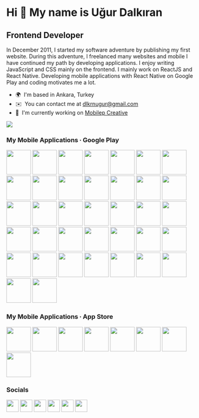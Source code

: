 # Hi 👋 My name is Uğur Dalkıran

## Frontend Developer

In December 2011, I started my software adventure by publishing my first website. During this adventure, I freelanced many websites and mobile I have continued my path by developing applications. I enjoy writing JavaScript and CSS mainly on the frontend. I mainly work on ReactJS and React Native. Developing mobile applications with React Native on Google Play and coding motivates me a lot.

- 🌍  I'm based in Ankara, Turkey
- ✉️  You can contact me at [dlkrnugur@gmail.com](mailto:dlkrnugur@gmail.com)
- 🚀  I'm currently working on [Mobilep Creative](http://play.google.com/store/apps/dev?id=6826148747474855140)

<a href="https://www.twitter.com/ugurdalkiran" target="_blank" rel="noreferrer"><img
src="https://img.shields.io/twitter/follow/ugurdalkiran?logo=twitter&style=for-the-badge&color=0891b2&labelColor=1c1917"
/></a>

### My Mobile Applications ∙ Google Play

<p align="left">
<a href="https://play.google.com/store/apps/details?id=com.arabamkaclira" target="_blank" rel="noreferrer"><img src="https://play-lh.googleusercontent.com/_8DaEPqSOh9GN8xS6sr9TbT0c6wR6RwnTJW30_UzsRd6S-aSDGu1meJeBdZ9-kOSvq9u=s256-rw" width="64" height="64" /></a>
<a href="https://play.google.com/store/apps/details?id=com.randomfingerpickergame" target="_blank" rel="noreferrer"><img src="https://play-lh.googleusercontent.com/P9WxfzqpDzLiwFHlGxQ4itS6PzdWKnqOgbus5H5BBnMhZC4JSSQYrbBS9ZMmOKPqTgI=s256-rw" width="64" height="64" /></a>
<a href="https://play.google.com/store/apps/details?id=com.randomspinwheelpickergame" target="_blank" rel="noreferrer"><img src="https://play-lh.googleusercontent.com/K_clTLFwc5AUyxCOnT2FlenNJl_SSA4MNDmKeXl0v-EVnuoqt7H5mVA3MDkW0-dkTxM=w240-h480-rw" width="64" height="64" /></a>
<a href="https://play.google.com/store/apps/details?id=com.newestiptvchannellistm3u" target="_blank" rel="noreferrer"><img src="https://play-lh.googleusercontent.com/joFbhxDTNsRfjkIECdEabjcx8gcv2sTaOSLGB3vIQUr8nt4MwQQDHsBouWcVex457mWV=w240-h480-rw" width="64" height="64" /></a>
<a href="https://play.google.com/store/apps/details?id=com.spinthebottle.truthordare.dogruluk.cesaret" target="_blank" rel="noreferrer"><img src="https://play-lh.googleusercontent.com/v82FGGtGPa_AYgsBbySg77-ob1EfG0V-NrdQqtXdEotThChiV3SUjtQmiGrObP22gLo=w240-h480-rw" width="64" height="64" /></a>
<a href="https://play.google.com/store/apps/details?id=com.kpsstarihsifrevekodlamalar" target="_blank" rel="noreferrer"><img src="https://play-lh.googleusercontent.com/nFeTIHqisl6lzDKiBY5-I2iIbt_wbBRJt1QYuoPjwJr6Rxld1-Kb8L1nF7Ug6Stb5jM=s256-rw" width="64" height="64" /></a>
<a href="https://play.google.com/store/apps/details?id=com.kpsscografyaonemlisifreler" target="_blank" rel="noreferrer"><img src="https://play-lh.googleusercontent.com/G3MCCCDeyb-eUc8ABxu1B-uT71QQJX0EKrZ7iKRTTK2aqjHT_wvMMzuoI_jRtOBPVNI=w240-h480-rw" width="64" height="64" /></a>
<a href="https://play.google.com/store/apps/details?id=com.guncelcumahutbeleri" target="_blank" rel="noreferrer"><img src="https://play-lh.googleusercontent.com/quU1AkSs0XR9i8oA2868eA0AsK8o-GNM4rZX_7oNNv9iOIht4d2Ykt2IoFp9yCvqspWd=s256-rw" width="64" height="64" /></a>
<a href="https://play.google.com/store/apps/details?id=com.dailyhoroscopesgeneralmood" target="_blank" rel="noreferrer"><img src="https://play-lh.googleusercontent.com/O_BjFBiP2CJXU4qzDoDih1CjYBmhTTijDCUX9hzsnICSy1ywamEdUjraP1nSdc7-SA=w240-h480-rw" width="64" height="64" /></a>
<a href="https://play.google.com/store/apps/details?id=com.futboltahminleri.yapayzeka" target="_blank" rel="noreferrer"><img src="https://play-lh.googleusercontent.com/GU2c2AQ82qUJEs7hCjE7QtvsukKoQcEVEPC2XCNhHQRrWU9PLhd0CM-2TytQlF1by2nA=w240-h480-rw" width="64" height="64" /></a>
<a href="https://play.google.com/store/apps/details?id=com.ingilizcekelime1000" target="_blank" rel="noreferrer"><img src="https://play-lh.googleusercontent.com/We5pU2bN6M6Rqn0wzl1ggHyRC9fPrYHAkb8d9k86gTALXDJe90O5XJUv6Mf7taE2Htg=s256-rw" width="64" height="64" /></a>
<a href="https://play.google.com/store/apps/details?id=com.whitenoise.babysleepsounds.peacefulsounds" target="_blank" rel="noreferrer"><img src="https://play-lh.googleusercontent.com/XR5EQFuu34riw2hGF4QQggh7-vrG7xhjoFOV_NKe6Ooi8x5iH9Zbg9-rCWSZTXEYDUlS=w240-h480-rw" width="64" height="64" /></a>
<a href="https://play.google.com/store/apps/details?id=com.tugofwar.fingerbattle" target="_blank" rel="noreferrer"><img src="https://play-lh.googleusercontent.com/KCe3EfOAJDC2pn19NV0JHRTHtwMXt5dZCPn1HZxZ9Xa_IuIm_lA5HNcq4oPV0ofYFzU=w240-h480-rw" width="64" height="64" /></a>
<a href="https://play.google.com/store/apps/details?id=com.deadpixeltest.colorcheck" target="_blank" rel="noreferrer"><img src="https://play-lh.googleusercontent.com/1FtM9bzjIva5uH1VUtCouR0KzcmAk457y-gTcA2vEAVnzxvGvnYlYBukKsrHGwia-rdE=w240-h480-rw" width="64" height="64" /></a>
<a href="https://play.google.com/store/apps/details?id=com.textrepeaterfancytext" target="_blank" rel="noreferrer"><img src="https://play-lh.googleusercontent.com/C7Tnk0QL3tCVSHdAxJNRdhULJw7zRpV7U9O72ieaur3fj2nZg1OPoZQZtelQnJa-cQ=w240-h480-rw" width="64" height="64" /></a>
<a href="https://play.google.com/store/apps/details?id=com.pongwars" target="_blank" rel="noreferrer"><img src="https://play-lh.googleusercontent.com/et6sEHewcqjG4BZZmLu-R-A4CoNnrv_4ybLCJQuTsYQHrFFlC6BIjOpJQtHjaNiMomI=w240-h480-rw" width="64" height="64" /></a>
<a href="https://play.google.com/store/apps/details?id=com.rolldice3d" target="_blank" rel="noreferrer"><img src="https://play-lh.googleusercontent.com/kCyt8ApmydoR8TvFnB7NNRk95-LtZsOoArVEYl9DzpHyppN9RaNt2zjjq_gDQfsafCtb=s256-rw" width="64" height="64" /></a>
<a href="https://play.google.com/store/apps/details?id=com.unlimitedcoinclickergame" target="_blank" rel="noreferrer"><img src="https://play-lh.googleusercontent.com/ZEPbFc8it4Mzry7i0PpehWDtkCk7u3z7ACVJG_vIJDZM0nnLS6ZD0Lq__ILm7CIdDA=s256-rw" width="64" height="64" /></a>
<a href="https://play.google.com/store/apps/details?id=com.randompasswordgenerator" target="_blank" rel="noreferrer"><img src="https://play-lh.googleusercontent.com/JEtdiw36ltoOWmrIG74hqbecBoDLmf6zFvUX_I3-5uQiAeoJewwmPBfs1VDz7470wSI=s256-rw" width="64" height="64" /></a>
<a href="https://play.google.com/store/apps/details?id=com.emojimixwasticker" target="_blank" rel="noreferrer"><img src="https://play-lh.googleusercontent.com/xRZ2FELMl4bUcqXWQ-DK2R2I6S-PO6KHs6tBySyoZ4HdneOUgRqRPaC9L3OssgOg6DsS=s256-rw" width="64" height="64" /></a>
<a href="https://play.google.com/store/apps/details?id=com.cryptofeargreedindex" target="_blank" rel="noreferrer"><img src="https://play-lh.googleusercontent.com/IqfUD3NMtj5lNB-5nn41kD86XUOXVwTyw41cQmZUZMLvZ1-ba3RuGqdB29w3OiPX1A=s256-rw" width="64" height="64" /></a>
<a href="https://play.google.com/store/apps/details?id=com.enflasyonhesapla" target="_blank" rel="noreferrer"><img src="https://play-lh.googleusercontent.com/e65u_z0jF4TlJXRUfSTprgUZQfdhE3lQQYdLil0og5K1cZZNtiARdGxThQcGj7nsIw=s256-rw" width="64" height="64" /></a>
<a href="https://play.google.com/store/apps/details?id=com.onlyonedollar" target="_blank" rel="noreferrer"><img src="https://play-lh.googleusercontent.com/sP0P2_qZyBrKNVf7292kkYsyAtRwr0Y-dQ4d0XqbCDpyUGhnjqBvdWc1BMskEa0iSNQ=s256-rw" width="64" height="64" /></a>
<a href="https://play.google.com/store/apps/details?id=com.bescarpibeskelime" target="_blank" rel="noreferrer"><img src="https://play-lh.googleusercontent.com/Jff21gk-JLDVFpwm65DD-4YX-ZdmfNC5wdAUAi2S-1VKdSZLno52lVEkik_SyPPpRPY=s256-rw" width="64" height="64" /></a>
<a href="https://play.google.com/store/apps/details?id=com.fivetimesfiveword" target="_blank" rel="noreferrer"><img src="https://play-lh.googleusercontent.com/DTDpLYhX1VAoAXibWYUu-rv4RHn8G_PDgrQV6mGcBT_Qv8BiDQUbjRlahKPHIlJ7Qig=s256-rw" width="64" height="64" /></a>
<a href="https://play.google.com/store/apps/details?id=com.cocuklar.icin.hayvan.sesleri" target="_blank" rel="noreferrer"><img src="https://play-lh.googleusercontent.com/oUfzQtFPUKxSRXLAAXZu2fwWm1TUQJbGEJnwtNAQB2B7QzZMYXkiJJFmTEOdIENISg=s256-rw" width="64" height="64" /></a>
<a href="https://play.google.com/store/apps/details?id=com.muhasebehesapkodlari" target="_blank" rel="noreferrer"><img src="https://play-lh.googleusercontent.com/drRjKqVzdiCIQP7P7z_eJpMjVH7i3vOFoj7aGRRhVnTUzsH2J2Ym_uQ6VxCRtHIGY5s=s256-rw" width="64" height="64" /></a>
<a href="https://play.google.com/store/apps/details?id=com.oncekisoru" target="_blank" rel="noreferrer"><img src="https://play-lh.googleusercontent.com/jD8WSOxY6bi_2Supq8GQZgMIW2CGhFm1zW8mMYjEDTQcU5PcrnUlADfse0IlROXOmgz7=s256-rw" width="64" height="64" /></a>
<a href="https://play.google.com/store/apps/details?id=com.sutlutatlitarifleri" target="_blank" rel="noreferrer"><img src="https://play-lh.googleusercontent.com/1QB-sv8KdKdN624qT2EIVH_shgolJ3jTJyopZjAnRodUWFC6QfVX-cRJ1OTs3DB4hrI=s256-rw" width="64" height="64" /></a>
<a href="https://play.google.com/store/apps/details?id=com.pogacatarifleri" target="_blank" rel="noreferrer"><img src="https://play-lh.googleusercontent.com/UzPtBjo3EJc9fO6QxXLZ09AOLlZlL_2bO2hyMZqZBcNfOWE7offrEZdQru01zI5mZGs=s256-rw" width="64" height="64" /></a>
<a href="https://play.google.com/store/apps/details?id=com.lezzetlipastatarifleri" target="_blank" rel="noreferrer"><img src="https://play-lh.googleusercontent.com/ai0N7FHCwOlIkuPDMx3_MB6iex1RLc0ySZTDPjUga349cZc7QexNlM5is810nayC9Qg=s256-rw" width="64" height="64" /></a>
<a href="https://play.google.com/store/apps/details?id=com.lezzetliborektarifleri" target="_blank" rel="noreferrer"><img src="https://play-lh.googleusercontent.com/8Jub4bOEhXblD4Wh3Kd1njohLCrQQeZcxX73i8MbdS2l5ED2XuJJzuCuWMQwhqbJzzbq=s256-rw" width="64" height="64" /></a>
<a href="https://play.google.com/store/apps/details?id=com.lezzetlicorbatarifleri" target="_blank" rel="noreferrer"><img src="https://play-lh.googleusercontent.com/X7dGB0xaHjVrfQcv8hKDUc6f9NLIBo13TE_tQqkV7NQEPfALHAzOtgWISPPwOguqH17x=w240-h480-rw" width="64" height="64" /></a>
<a href="https://play.google.com/store/apps/details?id=com.glutensiztarifler" target="_blank" rel="noreferrer"><img src="https://play-lh.googleusercontent.com/5u_NH3Uv_5CJf9mCqZdrdN7rUf7CLy9HBwFlMKJs24nsf9wcrJ_5qqmlqzP9x93wyc8=s256-rw" width="64" height="64" /></a>
<a href="https://play.google.com/store/apps/details?id=com.dondurmatarifleri" target="_blank" rel="noreferrer"><img src="https://play-lh.googleusercontent.com/Lz6kxYJnmbygIuyVsWo5ZhL6DXJKBucg7UrD1O-YzxtTA1eWov527xRCVxzlOn5nU58=s256-rw" width="64" height="64" /></a>
<a href="https://play.google.com/store/apps/details?id=com.lezzetlihamburgertarifi" target="_blank" rel="noreferrer"><img src="https://play-lh.googleusercontent.com/7CRani92C8efSDeJ97iKRYIJw_vv3Awnz1R4jmC0ggkgKLJ5Cd9khTA-IvUBZNT49Nw9=s256-rw" width="64" height="64" /></a>
<a href="https://play.google.com/store/apps/details?id=com.kahvetarifleri" target="_blank" rel="noreferrer"><img src="https://play-lh.googleusercontent.com/4MeUIjfRu4DiV5K2w2URj2r9Dh2hI8_DbiaGc932mVj-t_epADLMtWJqZ0-AxvyFxoE=w240-h480-rw" width="64" height="64" /></a>
</p>

### My Mobile Applications ∙ App Store

<p align="left">
<a href="https://apps.apple.com/app/id6503193161" target="_blank" rel="noreferrer"><img src="https://play-lh.googleusercontent.com/_8DaEPqSOh9GN8xS6sr9TbT0c6wR6RwnTJW30_UzsRd6S-aSDGu1meJeBdZ9-kOSvq9u=s256-rw" width="64" height="64" /></a>
<a href="https://apps.apple.com/app/id6502960672" target="_blank" rel="noreferrer"><img src="https://play-lh.googleusercontent.com/P9WxfzqpDzLiwFHlGxQ4itS6PzdWKnqOgbus5H5BBnMhZC4JSSQYrbBS9ZMmOKPqTgI=s256-rw" width="64" height="64" /></a>
<a href="https://apps.apple.com/app/id6502885354" target="_blank" rel="noreferrer"><img src="https://play-lh.googleusercontent.com/K_clTLFwc5AUyxCOnT2FlenNJl_SSA4MNDmKeXl0v-EVnuoqt7H5mVA3MDkW0-dkTxM=w240-h480-rw" width="64" height="64" /></a>
<a href="https://apps.apple.com/app/id6503666872" target="_blank" rel="noreferrer"><img src="https://play-lh.googleusercontent.com/joFbhxDTNsRfjkIECdEabjcx8gcv2sTaOSLGB3vIQUr8nt4MwQQDHsBouWcVex457mWV=w240-h480-rw" width="64" height="64" /></a>
<a href="https://apps.apple.com/app/id6736484132" target="_blank" rel="noreferrer"><img src="https://play-lh.googleusercontent.com/v82FGGtGPa_AYgsBbySg77-ob1EfG0V-NrdQqtXdEotThChiV3SUjtQmiGrObP22gLo=w240-h480-rw" width="64" height="64" /></a>
<a href="https://apps.apple.com/app/id6737631694" target="_blank" rel="noreferrer"><img src="https://play-lh.googleusercontent.com/XR5EQFuu34riw2hGF4QQggh7-vrG7xhjoFOV_NKe6Ooi8x5iH9Zbg9-rCWSZTXEYDUlS=w240-h480-rw" width="64" height="64" /></a>
<a href="https://apps.apple.com/app/id6738623719" target="_blank" rel="noreferrer"><img src="https://play-lh.googleusercontent.com/quU1AkSs0XR9i8oA2868eA0AsK8o-GNM4rZX_7oNNv9iOIht4d2Ykt2IoFp9yCvqspWd=s256-rw" width="64" height="64" /></a>
<a href="https://apps.apple.com/app/id6739581584" target="_blank" rel="noreferrer"><img src="https://play-lh.googleusercontent.com/GU2c2AQ82qUJEs7hCjE7QtvsukKoQcEVEPC2XCNhHQRrWU9PLhd0CM-2TytQlF1by2nA=w240-h480-rw" width="64" height="64" /></a>
</p>

### Socials

<p align="left"> <a href="https://www.dribbble.com/ugurdalkiran" target="_blank" rel="noreferrer"><img src="https://raw.githubusercontent.com/danielcranney/readme-generator/main/public/icons/socials/dribbble.svg" width="32" height="32" /></a> <a href="https://www.github.com/ugurdalkiran" target="_blank" rel="noreferrer"><img src="https://raw.githubusercontent.com/danielcranney/readme-generator/main/public/icons/socials/github.svg" width="32" height="32" /></a> <a href="http://www.instagram.com/ugurdalkiran" target="_blank" rel="noreferrer"><img src="https://raw.githubusercontent.com/danielcranney/readme-generator/main/public/icons/socials/instagram.svg" width="32" height="32" /></a> <a href="https://www.linkedin.com/in/ugurdalkiran" target="_blank" rel="noreferrer"><img src="https://raw.githubusercontent.com/danielcranney/readme-generator/main/public/icons/socials/linkedin.svg" width="32" height="32" /></a> <a href="https://www.twitter.com/ugurdalkiran" target="_blank" rel="noreferrer"><img src="https://raw.githubusercontent.com/danielcranney/readme-generator/main/public/icons/socials/twitter.svg" width="32" height="32" /></a> <a href="https://www.youtube.com/c/UCjWWF5QpTHCloGCsGD52hDA" target="_blank" rel="noreferrer"><img src="https://raw.githubusercontent.com/danielcranney/readme-generator/main/public/icons/socials/youtube.svg" width="32" height="32" /></a></p>
